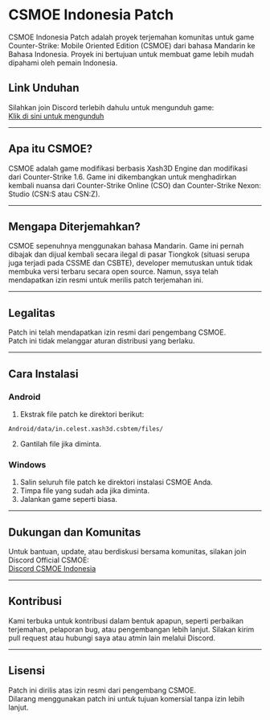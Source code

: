 
# CSMOE Indonesia Patch

CSMOE Indonesia Patch adalah proyek terjemahan komunitas untuk game Counter-Strike: Mobile Oriented Edition (CSMOE) dari bahasa Mandarin ke Bahasa Indonesia. Proyek ini bertujuan untuk membuat game lebih mudah dipahami oleh pemain Indonesia.


## Link Unduhan

Silahkan join Discord terlebih dahulu untuk mengunduh game:  
[Klik di sini untuk mengunduh](https://discord.gg/YMH8gfdUJu)

---

## Apa itu CSMOE?

CSMOE adalah game modifikasi berbasis Xash3D Engine dan modifikasi dari Counter-Strike 1.6. Game ini dikembangkan untuk menghadirkan kembali nuansa dari Counter-Strike Online (CSO) dan Counter-Strike Nexon: Studio (CSN:S atau CSN:Z).

---

## Mengapa Diterjemahkan?

CSMOE sepenuhnya menggunakan bahasa Mandarin. Game ini pernah dibajak dan dijual kembali secara ilegal di pasar Tiongkok (situasi serupa juga terjadi pada CSSME dan CSBTE), developer memutuskan untuk tidak membuka versi terbaru secara open source. Namun, ssya telah mendapatkan izin resmi untuk merilis patch terjemahan ini.

---

## Legalitas

Patch ini telah mendapatkan izin resmi dari pengembang CSMOE.  
Patch ini tidak melanggar aturan distribusi yang berlaku.

---

## Cara Instalasi

### Android

1. Ekstrak file patch ke direktori berikut:
```
Android/data/in.celest.xash3d.csbtem/files/
```
2. Gantilah file jika diminta.

### Windows

1. Salin seluruh file patch ke direktori instalasi CSMOE Anda.
2. Timpa file yang sudah ada jika diminta.
3. Jalankan game seperti biasa.

---

## Dukungan dan Komunitas

Untuk bantuan, update, atau berdiskusi bersama komunitas, silakan join Discord Official CSMOE:  
[Discord CSMOE Indonesia](https://discord.gg/YMH8gfdUJu)

---

## Kontribusi

Kami terbuka untuk kontribusi dalam bentuk apapun, seperti perbaikan terjemahan, pelaporan bug, atau pengembangan lebih lanjut. Silakan kirim pull request atau hubungi saya atau atmin lain melalui Discord.

---

## Lisensi

Patch ini dirilis atas izin resmi dari pengembang CSMOE.  
Dilarang menggunakan patch ini untuk tujuan komersial tanpa izin lebih lanjut.
